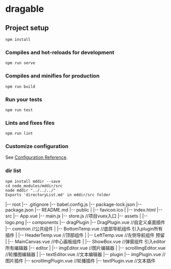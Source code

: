# dragable

## Project setup
```
npm install
```

### Compiles and hot-reloads for development
```
npm run serve
```

### Compiles and minifies for production
```
npm run build
```

### Run your tests
```
npm run test
```

### Lints and fixes files
```
npm run lint
```

### Customize configuration
See [Configuration Reference](https://cli.vuejs.org/config/).


### dir list
```
npm install mddir --save
cd node_modules/mddir/src
node mddir "../../../"
Exports 'directoryList.md' in mddir/src folder
```
|-- root
    |-- .gitignore
    |-- babel.config.js
    |-- package-lock.json
    |-- package.json
    |-- README.md
    |-- public
    |   |-- favicon.ico
    |   |-- index.html
    |-- src
        |-- App.vue
        |-- main.js
        |-- store.js //项目vuex入口
        |-- assets
        |   |-- logo.png
        |-- components
            |-- dragPlugin
                |-- DragPlugin.vue //自定义桌面插件
                |-- common //公共组件
                |   |-- BottomTemp.vue //底部导航组件 引入plugin所有插件
                |   |-- HeaderTemp.vue //顶部组件
                |   |-- LeftTemp.vue //左侧导航组件 预留
                |   |-- MainCanvas.vue //中心画板组件
                |   |-- ShowBox.vue //弹窗组件 引入editor所有编辑器
                |-- editor
                |   |-- imgEditor.vue //图片编辑器
                |   |-- scrollImgEditor.vue //轮播图编辑器
                |   |-- textEditor.vue //文本编辑器
                |-- plugin
                    |-- imgPlugin.vue //图片插件
                    |-- scrollImgPlugin.vue //轮播插件
                    |-- textPlugin.vue //文本插件